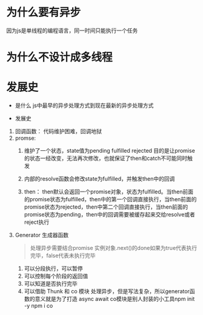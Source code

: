 # 为什么要有异步
因为js是单线程的编程语言，同一时间只能执行一个任务

# 为什么不设计成多线程

# 发展史
- 是什么
    js中最早的异步处理方式到现在最新的异步处理方式

- 发展史
1. 回调函数： 代码维护困难，回调地狱
2. promse: 
    1. 维护了一个状态，state值为pending fulfilled rejected 目的是让promise的状态一经改变，无法再次修改，也就保证了then和catch不可能同时触发
    2. 内部的resolve函数会修改state为fulfilled，并触发then中的回调

    3. then：
    then默认会返回一个promise对象，状态为fulfilled。当then前面的promise状态为fulfilled，then中的第一个回调直接执行，当then前面的promise状态为rejected，then中第二个回调直接执行，当then前面的promise状态为pending，then中的回调需要被缓存起来交给resolve或者reject执行
3. Generator
    生成器函数
    > 处理异步需要结合promise
    实例对象.next()的done如果为true代表执行完毕，false代表未执行完毕
    1. 可以分段执行，可以暂停
    2. 可以控制每个阶段的返回值
    3. 可以知道是否执行完毕
    4. 可以借助 Thunk 和 co 模块 处理异步，但是写法复杂，所以generator函数的意义就是为了打造 async await
        co模块是别人封装的小工具npm init -y   npm i co 

